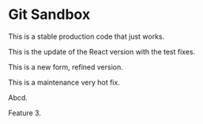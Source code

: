 # Git Sandbox

This is a stable production code that just works.

This is the update of the React version with the test fixes.

This is a new form, refined version.

This is a maintenance very hot fix.

Abcd.

Feature 3.